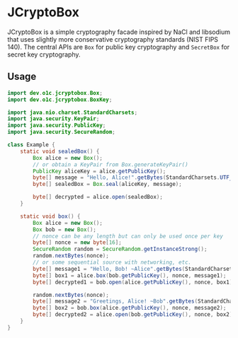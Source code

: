 # JCryptoBox

JCryptoBox is a simple cryptography facade inspired by NaCl and libsodium that uses slightly more conservative cryptography standards (NIST FIPS 140).
The central APIs are `Box` for public key cryptography and `SecretBox` for secret key cryptography.

## Usage

```java
import dev.o1c.jcryptobox.Box;
import dev.o1c.jcryptobox.BoxKey;

import java.nio.charset.StandardCharsets;
import java.security.KeyPair;
import java.security.PublicKey;
import java.security.SecureRandom;

class Example {
    static void sealedBox() {
        Box alice = new Box();
        // or obtain a KeyPair from Box.generateKeyPair()
        PublicKey aliceKey = alice.getPublicKey();
        byte[] message = "Hello, Alice!".getBytes(StandardCharsets.UTF_8);
        byte[] sealedBox = Box.seal(aliceKey, message);

        byte[] decrypted = alice.open(sealedBox);
    }

    static void box() {
        Box alice = new Box();
        Box bob = new Box();
        // nonce can be any length but can only be used once per key
        byte[] nonce = new byte[16];
        SecureRandom random = SecureRandom.getInstanceStrong();
        random.nextBytes(nonce);
        // or some sequential source with networking, etc.
        byte[] message1 = "Hello, Bob! ~Alice".getBytes(StandardCharsets.UTF_8);
        byte[] box1 = alice.box(bob.getPublicKey(), nonce, message1);
        byte[] decrypted1 = bob.open(alice.getPublicKey(), nonce, box1);

        random.nextBytes(nonce);
        byte[] message2 = "Greetings, Alice! ~Bob".getBytes(StandardCharsets.UTF_8);
        byte[] box2 = bob.box(alice.getPublicKey(), nonce, message2);
        byte[] decrypted2 = alice.open(bob.getPublicKey(), nonce, box2);
    }
}
```
